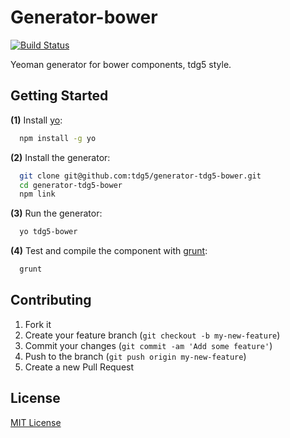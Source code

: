 # Generator-bower
[![Build Status](https://secure.travis-ci.org/tdg5/generator-tdg5-bower.png?branch=master)](https://travis-ci.org/tdg5/generator-tdg5-bower)

Yeoman generator for bower components, tdg5 style.

## Getting Started
**(1)** Install [yo](https://github.com/yeoman/yo):
```bash
  npm install -g yo
```

**(2)** Install the generator:
```bash
  git clone git@github.com:tdg5/generator-tdg5-bower.git
  cd generator-tdg5-bower
  npm link
```

**(3)** Run the generator:
```bash
  yo tdg5-bower
```

**(4)** Test and compile the component with [grunt](https://github.com/gruntjs/grunt):
```bash
  grunt
```

## Contributing
1. Fork it
2. Create your feature branch (`git checkout -b my-new-feature`)
3. Commit your changes (`git commit -am 'Add some feature'`)
4. Push to the branch (`git push origin my-new-feature`)
5. Create a new Pull Request

## License
[MIT License](http://en.wikipedia.org/wiki/MIT_License)
